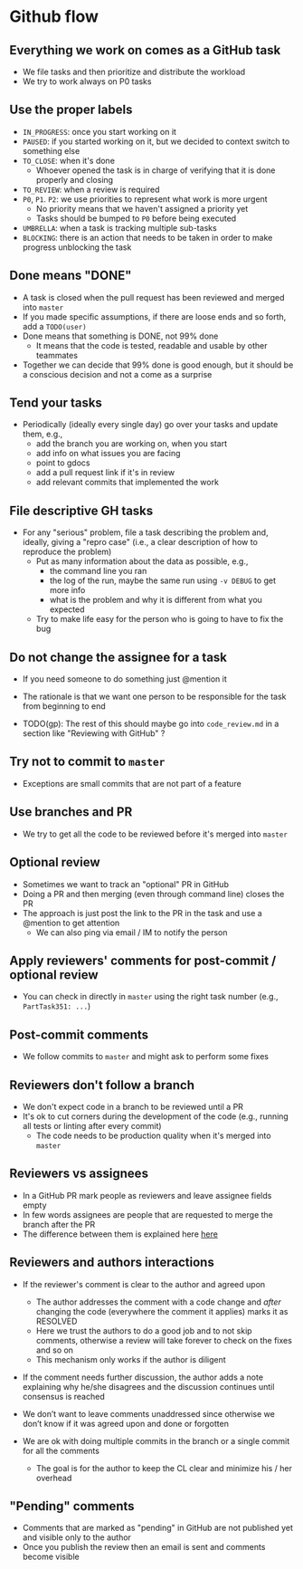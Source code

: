 <!--ts-->
<!--te-->

# Github flow

## Everything we work on comes as a GitHub task

- We file tasks and then prioritize and distribute the workload
- We try to work always on P0 tasks

## Use the proper labels

- `IN_PROGRESS`: once you start working on it
- `PAUSED`: if you started working on it, but we decided to context switch to
  something else
- `TO_CLOSE`: when it's done
    - Whoever opened the task is in charge of verifying that it is done properly
      and closing
- `TO_REVIEW`: when a review is required
- `P0`, `P1`. `P2`: we use priorities to represent what work is more urgent
    - No priority means that we haven't assigned a priority yet
    - Tasks should be bumped to `P0` before being executed
- `UMBRELLA`: when a task is tracking multiple sub-tasks
- `BLOCKING`: there is an action that needs to be taken in order to make progress
  unblocking the task

## Done means "DONE"

- A task is closed when the pull request has been reviewed and merged into
  `master`
- If you made specific assumptions, if there are loose ends and so forth, add a
  `TODO(user)`
- Done means that something is DONE, not 99% done
    - It means that the code is tested, readable and usable by other teammates
- Together we can decide that 99% done is good enough, but it should be a
  conscious decision and not a come as a surprise

## Tend your tasks

- Periodically (ideally every single day) go over your tasks and update them, e.g.,
    - add the branch you are working on, when you start
    - add info on what issues you are facing
    - point to gdocs
    - add a pull request link if it's in review
    - add relevant commits that implemented the work

## File descriptive GH tasks

- For any "serious" problem, file a task describing the problem and, ideally, giving a
  "repro case" (i.e., a clear description of how to reproduce the problem)
    - Put as many information about the data as possible, e.g.,
        - the command line you ran
        - the log of the run, maybe the same run using `-v DEBUG` to get more
          info
        - what is the problem and why it is different from what you expected
    - Try to make life easy for the person who is going to have to fix the bug

## Do not change the assignee for a task

- If you need someone to do something just @mention it

- The rationale is that we want one person to be responsible for the task from
  beginning to end

- TODO(gp): The rest of this should maybe go into `code_review.md` in a section
  like "Reviewing with GitHub" ?

## Try not to commit to `master`

- Exceptions are small commits that are not part of a feature

## Use branches and PR

- We try to get all the code to be reviewed before it's merged into `master`

## Optional review

- Sometimes we want to track an "optional" PR in GitHub
- Doing a PR and then merging (even through command line) closes the PR
- The approach is just post the link to the PR in the task and use a @mention
  to get attention
    - We can also ping via email / IM to notify the person

## Apply reviewers' comments for post-commit / optional review

- You can check in directly in `master` using the right task number (e.g., 
  `PartTask351: ...`)

## Post-commit comments

- We follow commits to `master` and might ask to perform some fixes

## Reviewers don't follow a branch

- We don't expect code in a branch to be reviewed until a PR
- It's ok to cut corners during the development of the code (e.g., running all
  tests or linting after every commit)
    - The code needs to be production quality when it's merged into `master`

## Reviewers vs assignees

- In a GitHub PR mark people as reviewers and leave assignee fields empty
- In few words assignees are people that are requested to merge the branch after
  the PR
- The difference between them is explained here
  [here](https://stackoverflow.com/questions/41087206)

## Reviewers and authors interactions

- If the reviewer's comment is clear to the author and agreed upon
   - The author addresses the comment with a code change and *after* changing
     the code (everywhere the comment it applies) marks it as RESOLVED
   - Here we trust the authors to do a good job and to not skip comments,
     otherwise a review will take forever to check on the fixes and so on
   - This mechanism only works if the author is diligent

- If the comment needs further discussion, the author adds a note explaining why
  he/she disagrees and the discussion continues until consensus is reached

- We don’t want to leave comments unaddressed since otherwise we don’t know if
  it was agreed upon and done or forgotten

- We are ok with doing multiple commits in the branch or a single commit for all
  the comments
   - The goal is for the author to keep the CL clear and minimize his / her
     overhead

## "Pending" comments

- Comments that are marked as "pending" in GitHub are not published yet and
  visible only to the author
- Once you publish the review then an email is sent and comments become visible
